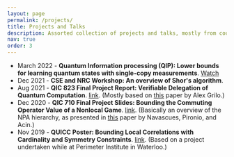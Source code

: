 ```yaml
---
layout: page
permalink: /projects/
title: Projects and Talks
description: Assorted collection of projects and talks, mostly from coursework.
nav: true
order: 3
---
```



* March 2022 - <b>Quantum Information processing (QIP): Lower bounds for learning quantum states with single-copy measurements</b>. <a href="https://www.youtube.com/watch?v=4pAl502InS0">Watch</a>
* Dec 2021 - <b>CSE and NRC Workshop: An overview of Shor's algorithm</b>.
* Aug 2021 - <b>QIC 823 Final Project Report: Verifiable Delegation of Quantum Computation</b>. <a href="../assets/pdf/qic_823_2021_final_project.pdf">link</a>. (Mostly based on <a href="https://arxiv.org/abs/1711.09585">this</a> paper by Alex Grilo.)
* Dec 2020 - <b>QIC 710 Final Project Slides: Bounding the Commuting Operator Value of a Nonlocal Game</b>. <a href="../assets/pdf/qic_pres_2020.pdf">link</a>. (Basically an overview of the NPA hierarchy, as presented in <a href="https://arxiv.org/abs/0803.4290">this</a> paper by Navascues, Pironio, and Acin.)
* Nov 2019 - <b>QUICC Poster: Bounding Local Correlations with Cardinality and Symmetry Constraints</b>. <a href="../assets/pdf/quicc_poster.pdf">link</a>. (Based on a project undertaken while at Perimeter Institute in Waterloo.)
